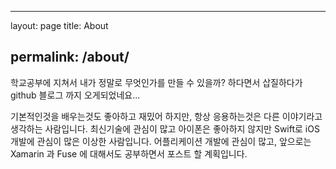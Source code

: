 ---

layout: page title: About

permalink: /about/
------------------

학교공부에 지쳐서 내가 정말로 무엇인가를 만들 수 있을까? 하다면서 삽질하다가 github 블로그 까지 오게되었네요...

기본적인것을 배우는것도 좋아하고 재밌어 하지만, 항상 응용하는것은 다른 이야기라고 생각하는 사람입니다. 최신기술에 관심이 많고 아이폰은 좋아하지 않지만 Swift로 iOS개발에 관심이 많은 이상한 사람입니다. 어플리케이션 개발에 관심이 많고, 앞으로는 Xamarin 과 Fuse 에 대해서도 공부하면서 포스트 할 계획입니다.
